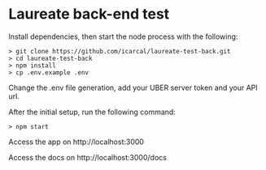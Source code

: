# Laureate back-end test

Install dependencies, then start the node process with the following:

```
> git clone https://github.com/icarcal/laureate-test-back.git
> cd laureate-test-back
> npm install
> cp .env.example .env
```

Change the .env file generation, add your UBER server token and your API url.

After the initial setup, run the following command:

```
> npm start
```

Access the app on http://localhost:3000

Access the docs on http://localhost:3000/docs
